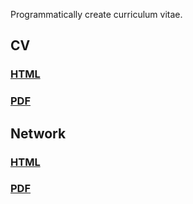 Programmatically create curriculum vitae.

## CV
### [HTML](https://bschilder.github.io/CV/CV.html)
### [PDF](https://bschilder.github.io/CV/CV.pdf)

## Network
### [HTML](https://bschilder.github.io/CV/network/visnetwork.html)
### [PDF](https://bschilder.github.io/CV/network/visnetwork.pdf)
